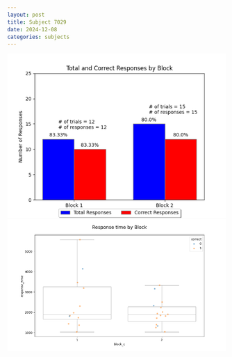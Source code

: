 ```yaml
---
layout: post
title: Subject 7029
date: 2024-12-08
categories: subjects
---
```


![](data/7029/run-23/7029_ATS_responses.png)
![](data/7029/run-23/7029_ATS_rt.png)
